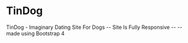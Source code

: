 # TinDog
TinDog - Imaginary Dating Site For Dogs
-- Site Is Fully Responsive --
-- made using Bootstrap 4
